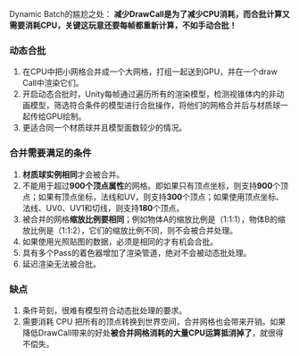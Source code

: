 Dynamic Batch的尴尬之处：
**减少DrawCall是为了减少CPU消耗，而合批计算又需要消耗CPU，关键这玩意还要每帧都重新计算，不如手动合批！**


### 动态合批

1. 在CPU中把小网格合并成一个大网格，打组一起送到GPU，并在一个draw Call中渲染它们。
2. 开启动态合批时，Unity每帧通过遍历所有的渲染模型，检测视锥体内的非动画模型，筛选符合条件的模型进行合批操作，将他们的网格合并后与材质球一起传给GPU绘制。
3. 更适合同一个材质球并且模型面数较少的情况。


### 合并需要满足的条件

1. **材质球实例相同**才会被合并。
2. 不能用于超过**900个顶点属性**的网格。即如果只有顶点坐标，则支持**900**个顶点；如果有顶点坐标，法线和UV，则支持**300**个顶点；如果使用顶点坐标、法线、UV0、UV1和切线，则支持**180**个顶点。
5. 被合并的网格**缩放比例要相同**；例如物体A的缩放比例是（1:1:1），物体B的缩放比例是（1:1:2），它们的缩放比例不同，则不会被合并处理。
6. 如果使用光照贴图的数据，必须是相同的才有机会合批。
7. 具有多个Pass的着色器增加了渲染管道，绝对不会被动态批处理。
8. 延迟渲染无法被合批。

### 缺点

1. 条件苛刻，很难有模型符合动态批处理的要求。
2. 需要消耗 CPU 把所有的顶点转换到世界空间，合并网格也会带来开销。如果降低DrawCall带来的好处**被合并网格消耗的大量CPU运算抵消掉了**，就很得不偿失。
